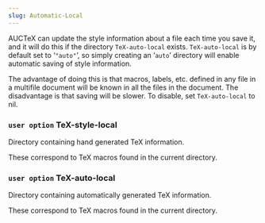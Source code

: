 ```yaml
---
slug: Automatic-Local
---
```


AUCTeX can update the style information about a file each time you save it, and it will do this if the directory `TeX-auto-local` exists. `TeX-auto-local` is by default set to ‘`"auto"`’, so simply creating an ‘`auto`’ directory will enable automatic saving of style information.

The advantage of doing this is that macros, labels, etc. defined in any file in a multifile document will be known in all the files in the document. The disadvantage is that saving will be slower. To disable, set `TeX-auto-local` to nil.

### <span className="tag useroption">`user option`</span> **TeX-style-local**

Directory containing hand generated TeX information.

These correspond to TeX macros found in the current directory.

### <span className="tag useroption">`user option`</span> **TeX-auto-local**

Directory containing automatically generated TeX information.

These correspond to TeX macros found in the current directory.
